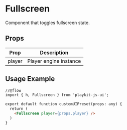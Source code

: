 # Fullscreen

Component that toggles fullscreen state.

## Props

| Prop | Description |
|--- |--- |
| player | Player engine instance |

## Usage Example

```html
//@flow
import { h, Fullscreen } from 'playkit-js-ui';

export default function customUIPreset(props: any) {
  return (
    <Fullscreen player={props.player} />
  )
}
```
